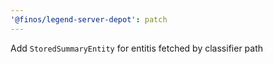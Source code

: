 ```yaml
---
'@finos/legend-server-depot': patch
---
```


Add `StoredSummaryEntity` for entitis fetched by classifier path